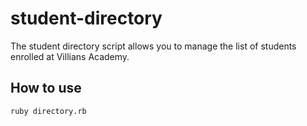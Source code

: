 # student-directory #

The student directory script allows you to manage the list of students enrolled
at Villians Academy.

## How to use ##

```shell
ruby directory.rb
```
